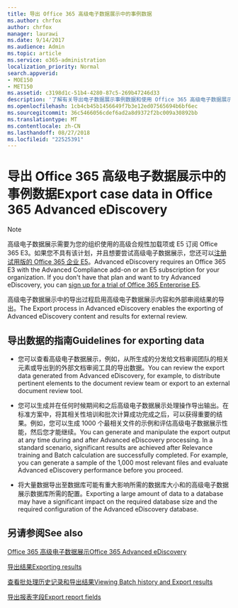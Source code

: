 ```yaml
---
title: 导出 Office 365 高级电子数据展示中的事例数据
ms.author: chrfox
author: chrfox
manager: laurawi
ms.date: 9/14/2017
ms.audience: Admin
ms.topic: article
ms.service: o365-administration
localization_priority: Normal
search.appverid:
- MOE150
- MET150
ms.assetid: c3198d1c-51b4-4280-87c5-269b47246d33
description: '了解有关导出电子数据展示事例数据和使用 Office 365 高级电子数据展示中的导出过程的审阅结果的指导标准。  '
ms.openlocfilehash: 1cb4cb45b1456649f7b3e12ed07565694b6bf6ec
ms.sourcegitcommit: 36c5466056cdef6ad2a8d9372f2bc009a30892bb
ms.translationtype: MT
ms.contentlocale: zh-CN
ms.lasthandoff: 08/27/2018
ms.locfileid: "22525391"
---
```

# <a name="export-case-data-in-office-365-advanced-ediscovery"></a><span data-ttu-id="98db2-103">导出 Office 365 高级电子数据展示中的事例数据</span><span class="sxs-lookup"><span data-stu-id="98db2-103">Export case data in Office 365 Advanced eDiscovery</span></span>

> [!NOTE]
> <span data-ttu-id="98db2-p101">高级电子数据展示需要为您的组织使用的高级合规性加载项或 E5 订阅 Office 365 E3。如果您不具有该计划，并且想要尝试高级电子数据展示，您还可以[注册试用版的 Office 365 企业 E5](https://go.microsoft.com/fwlink/p/?LinkID=698279)。</span><span class="sxs-lookup"><span data-stu-id="98db2-p101">Advanced eDiscovery requires an Office 365 E3 with the Advanced Compliance add-on or an E5 subscription for your organization. If you don't have that plan and want to try Advanced eDiscovery, you can [sign up for a trial of Office 365 Enterprise E5](https://go.microsoft.com/fwlink/p/?LinkID=698279).</span></span> 
  
<span data-ttu-id="98db2-106">高级电子数据展示中的导出过程启用高级电子数据展示内容和外部审阅结果的导出。</span><span class="sxs-lookup"><span data-stu-id="98db2-106">The Export process in Advanced eDiscovery enables the exporting of Advanced eDiscovery content and results for external review.</span></span> 
  
## <a name="guidelines-for-exporting-data"></a><span data-ttu-id="98db2-107">导出数据的指南</span><span class="sxs-lookup"><span data-stu-id="98db2-107">Guidelines for exporting data</span></span>

- <span data-ttu-id="98db2-108">您可以查看高级电子数据展示，例如，从所生成的分发给文档审阅团队的相关元素或导出到的外部文档审阅工具的导出数据。</span><span class="sxs-lookup"><span data-stu-id="98db2-108">You can review the export data generated from Advanced eDiscovery, for example, to distribute pertinent elements to the document review team or export to an external document review tool.</span></span>
    
- <span data-ttu-id="98db2-p102">您可以生成并在任何时候期间和之后高级电子数据展示处理操作导出输出。在标准方案中，将其相关性培训和批次计算成功完成之后，可以获得重要的结果。例如，您可以生成 1000 个最相关文件的示例和评估高级电子数据展示性能，然后您才能继续。</span><span class="sxs-lookup"><span data-stu-id="98db2-p102">You can generate and manipulate the export output at any time during and after Advanced eDiscovery processing. In a standard scenario, significant results are achieved after Relevance training and Batch calculation are successfully completed. For example, you can generate a sample of the 1,000 most relevant files and evaluate Advanced eDiscovery performance before you proceed.</span></span>
    
- <span data-ttu-id="98db2-112">将大量数据导出至数据库可能有重大影响所需的数据库大小和的高级电子数据展示数据库所需的配置。</span><span class="sxs-lookup"><span data-stu-id="98db2-112">Exporting a large amount of data to a database may have a significant impact on the required database size and the required configuration of the Advanced eDiscovery database.</span></span>
    
## <a name="see-also"></a><span data-ttu-id="98db2-113">另请参阅</span><span class="sxs-lookup"><span data-stu-id="98db2-113">See also</span></span>

[<span data-ttu-id="98db2-114">Office 365 高级电子数据展示</span><span class="sxs-lookup"><span data-stu-id="98db2-114">Office 365 Advanced eDiscovery</span></span>](office-365-advanced-ediscovery.md)
  
[<span data-ttu-id="98db2-115">导出结果</span><span class="sxs-lookup"><span data-stu-id="98db2-115">Exporting results </span></span>](export-results-in-advanced-ediscovery.md)
  
[<span data-ttu-id="98db2-116">查看批处理历史记录和导出结果</span><span class="sxs-lookup"><span data-stu-id="98db2-116">Viewing Batch history and Export results</span></span>](view-batch-history-and-export-past-results.md)

[<span data-ttu-id="98db2-117">导出报表字段</span><span class="sxs-lookup"><span data-stu-id="98db2-117">Export report fields</span></span>](export-report-fields-in-advanced-ediscovery.md)


